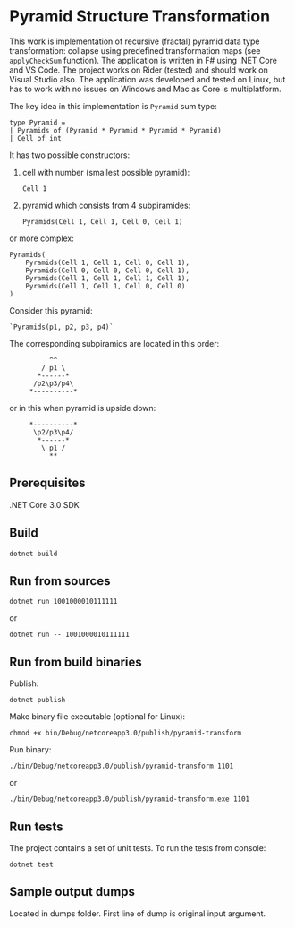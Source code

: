 # Pyramid Structure Transformation

This work is implementation of recursive (fractal) pyramid data type transformation:
collapse using predefined transformation maps (see `applyCheckSum` function). 
The application is written in F# using .NET Core and VS Code. The project works 
on Rider (tested) and should work on Visual Studio also. The application was developed 
and tested on Linux, but has to work with no issues on Windows and Mac as Core 
is multiplatform.

The key idea in this implementation is `Pyramid` sum type:


```
type Pyramid = 
| Pyramids of (Pyramid * Pyramid * Pyramid * Pyramid)
| Cell of int
```

It has two possible constructors:
1. cell with number (smallest possible pyramid):

    `Cell 1`

2. pyramid which consists from 4 subpiramides:

    `Pyramids(Cell 1, Cell 1, Cell 0, Cell 1)`

  or more complex:

```
Pyramids(
    Pyramids(Cell 1, Cell 1, Cell 0, Cell 1),
    Pyramids(Cell 0, Cell 0, Cell 0, Cell 1),
    Pyramids(Cell 1, Cell 1, Cell 1, Cell 1),
    Pyramids(Cell 1, Cell 1, Cell 0, Cell 0)
)
```

Consider this pyramid:

    `Pyramids(p1, p2, p3, p4)`

The corresponding subpiramids are located in this order:

```
          ^^
        / p1 \
       *------*
      /p2\p3/p4\
     *----------*
```

or in this when pyramid is upside down:

```
     *----------*
      \p2/p3\p4/
       *------*
        \ p1 /
          **
```

## Prerequisites

.NET Core 3.0 SDK

## Build

`dotnet build`

## Run from sources

`dotnet run 1001000010111111`

or 

`dotnet run -- 1001000010111111`

## Run from build binaries

Publish:

`dotnet publish`

Make binary file executable (optional for Linux):

`chmod +x bin/Debug/netcoreapp3.0/publish/pyramid-transform`

Run binary:

`./bin/Debug/netcoreapp3.0/publish/pyramid-transform 1101`

or

`./bin/Debug/netcoreapp3.0/publish/pyramid-transform.exe 1101`

## Run tests

The project contains a set of unit tests. To run the tests from console:

`dotnet test`

## Sample output dumps

Located in dumps folder. First line of dump is original input argument.

